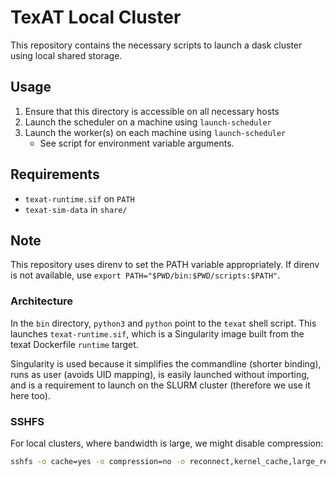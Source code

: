 # TexAT Local Cluster
This repository contains the necessary scripts to launch a dask cluster using local shared storage.

## Usage
1. Ensure that this directory is accessible on all necessary hosts
2. Launch the scheduler on a machine using `launch-scheduler`
3. Launch the worker(s) on each machine using `launch-scheduler`
   - See script for environment variable arguments.

## Requirements
* `texat-runtime.sif` on `PATH`
* `texat-sim-data` in `share/`

## Note
This repository uses direnv to set the PATH variable appropriately. If direnv is not available, use `export PATH="$PWD/bin:$PWD/scripts:$PATH"`.

### Architecture
In the `bin` directory, `python3` and `python` point to the `texat` shell script. This launches `texat-runtime.sif`, which is a Singularity image built from the texat Dockerfile `runtime` target. 

Singularity is used because it simplifies the commandline (shorter binding), runs as user (avoids UID mapping), is easily launched without importing, and is a requirement to launch on the SLURM cluster (therefore we use it here too).

### SSHFS
 For local clusters, where bandwidth is large, we might disable compression:
```bash
sshfs -o cache=yes -o compression=no -o reconnect,kernel_cache,large_read,allow_other,default_permissions,follow_symlinks <HOST>:/var/lib/cluster /mnt/cluster
```
